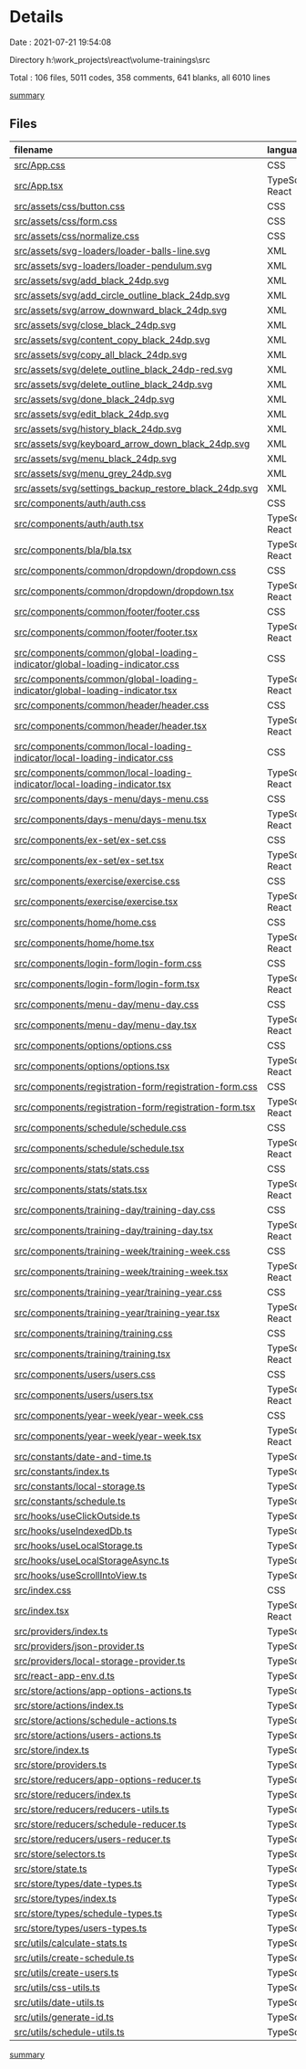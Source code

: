 # Details

Date : 2021-07-21 19:54:08

Directory h:\work\_projects\react\volume-trainings\src

Total : 106 files,  5011 codes, 358 comments, 641 blanks, all 6010 lines

[summary](results.md)

## Files
| filename | language | code | comment | blank | total |
| :--- | :--- | ---: | ---: | ---: | ---: |
| [src/App.css](/src/App.css) | CSS | 12 | 0 | 0 | 12 |
| [src/App.tsx](/src/App.tsx) | TypeScript React | 43 | 4 | 6 | 53 |
| [src/assets/css/button.css](/src/assets/css/button.css) | CSS | 77 | 4 | 5 | 86 |
| [src/assets/css/form.css](/src/assets/css/form.css) | CSS | 126 | 8 | 4 | 138 |
| [src/assets/css/normalize.css](/src/assets/css/normalize.css) | CSS | 3 | 0 | 0 | 3 |
| [src/assets/svg-loaders/loader-balls-line.svg](/src/assets/svg-loaders/loader-balls-line.svg) | XML | 20 | 0 | 1 | 21 |
| [src/assets/svg-loaders/loader-pendulum.svg](/src/assets/svg-loaders/loader-pendulum.svg) | XML | 1 | 0 | 0 | 1 |
| [src/assets/svg/add_black_24dp.svg](/src/assets/svg/add_black_24dp.svg) | XML | 1 | 0 | 0 | 1 |
| [src/assets/svg/add_circle_outline_black_24dp.svg](/src/assets/svg/add_circle_outline_black_24dp.svg) | XML | 1 | 0 | 0 | 1 |
| [src/assets/svg/arrow_downward_black_24dp.svg](/src/assets/svg/arrow_downward_black_24dp.svg) | XML | 1 | 0 | 0 | 1 |
| [src/assets/svg/close_black_24dp.svg](/src/assets/svg/close_black_24dp.svg) | XML | 1 | 0 | 0 | 1 |
| [src/assets/svg/content_copy_black_24dp.svg](/src/assets/svg/content_copy_black_24dp.svg) | XML | 1 | 0 | 0 | 1 |
| [src/assets/svg/copy_all_black_24dp.svg](/src/assets/svg/copy_all_black_24dp.svg) | XML | 1 | 0 | 0 | 1 |
| [src/assets/svg/delete_outline_black_24dp-red.svg](/src/assets/svg/delete_outline_black_24dp-red.svg) | XML | 1 | 0 | 0 | 1 |
| [src/assets/svg/delete_outline_black_24dp.svg](/src/assets/svg/delete_outline_black_24dp.svg) | XML | 1 | 0 | 0 | 1 |
| [src/assets/svg/done_black_24dp.svg](/src/assets/svg/done_black_24dp.svg) | XML | 1 | 0 | 0 | 1 |
| [src/assets/svg/edit_black_24dp.svg](/src/assets/svg/edit_black_24dp.svg) | XML | 1 | 0 | 0 | 1 |
| [src/assets/svg/history_black_24dp.svg](/src/assets/svg/history_black_24dp.svg) | XML | 1 | 0 | 0 | 1 |
| [src/assets/svg/keyboard_arrow_down_black_24dp.svg](/src/assets/svg/keyboard_arrow_down_black_24dp.svg) | XML | 1 | 0 | 0 | 1 |
| [src/assets/svg/menu_black_24dp.svg](/src/assets/svg/menu_black_24dp.svg) | XML | 1 | 0 | 0 | 1 |
| [src/assets/svg/menu_grey_24dp.svg](/src/assets/svg/menu_grey_24dp.svg) | XML | 1 | 0 | 0 | 1 |
| [src/assets/svg/settings_backup_restore_black_24dp.svg](/src/assets/svg/settings_backup_restore_black_24dp.svg) | XML | 1 | 0 | 0 | 1 |
| [src/components/auth/auth.css](/src/components/auth/auth.css) | CSS | 0 | 0 | 1 | 1 |
| [src/components/auth/auth.tsx](/src/components/auth/auth.tsx) | TypeScript React | 32 | 6 | 9 | 47 |
| [src/components/bla/bla.tsx](/src/components/bla/bla.tsx) | TypeScript React | 54 | 6 | 13 | 73 |
| [src/components/common/dropdown/dropdown.css](/src/components/common/dropdown/dropdown.css) | CSS | 103 | 13 | 13 | 129 |
| [src/components/common/dropdown/dropdown.tsx](/src/components/common/dropdown/dropdown.tsx) | TypeScript React | 30 | 6 | 8 | 44 |
| [src/components/common/footer/footer.css](/src/components/common/footer/footer.css) | CSS | 5 | 1 | 0 | 6 |
| [src/components/common/footer/footer.tsx](/src/components/common/footer/footer.tsx) | TypeScript React | 9 | 4 | 5 | 18 |
| [src/components/common/global-loading-indicator/global-loading-indicator.css](/src/components/common/global-loading-indicator/global-loading-indicator.css) | CSS | 20 | 1 | 0 | 21 |
| [src/components/common/global-loading-indicator/global-loading-indicator.tsx](/src/components/common/global-loading-indicator/global-loading-indicator.tsx) | TypeScript React | 26 | 6 | 7 | 39 |
| [src/components/common/header/header.css](/src/components/common/header/header.css) | CSS | 31 | 0 | 1 | 32 |
| [src/components/common/header/header.tsx](/src/components/common/header/header.tsx) | TypeScript React | 59 | 11 | 15 | 85 |
| [src/components/common/local-loading-indicator/local-loading-indicator.css](/src/components/common/local-loading-indicator/local-loading-indicator.css) | CSS | 16 | 0 | 0 | 16 |
| [src/components/common/local-loading-indicator/local-loading-indicator.tsx](/src/components/common/local-loading-indicator/local-loading-indicator.tsx) | TypeScript React | 26 | 7 | 8 | 41 |
| [src/components/days-menu/days-menu.css](/src/components/days-menu/days-menu.css) | CSS | 11 | 0 | 0 | 11 |
| [src/components/days-menu/days-menu.tsx](/src/components/days-menu/days-menu.tsx) | TypeScript React | 22 | 4 | 7 | 33 |
| [src/components/ex-set/ex-set.css](/src/components/ex-set/ex-set.css) | CSS | 73 | 0 | 0 | 73 |
| [src/components/ex-set/ex-set.tsx](/src/components/ex-set/ex-set.tsx) | TypeScript React | 79 | 6 | 17 | 102 |
| [src/components/exercise/exercise.css](/src/components/exercise/exercise.css) | CSS | 97 | 5 | 2 | 104 |
| [src/components/exercise/exercise.tsx](/src/components/exercise/exercise.tsx) | TypeScript React | 169 | 6 | 25 | 200 |
| [src/components/home/home.css](/src/components/home/home.css) | CSS | 6 | 1 | 0 | 7 |
| [src/components/home/home.tsx](/src/components/home/home.tsx) | TypeScript React | 22 | 4 | 10 | 36 |
| [src/components/login-form/login-form.css](/src/components/login-form/login-form.css) | CSS | 18 | 0 | 1 | 19 |
| [src/components/login-form/login-form.tsx](/src/components/login-form/login-form.tsx) | TypeScript React | 38 | 7 | 9 | 54 |
| [src/components/menu-day/menu-day.css](/src/components/menu-day/menu-day.css) | CSS | 144 | 10 | 6 | 160 |
| [src/components/menu-day/menu-day.tsx](/src/components/menu-day/menu-day.tsx) | TypeScript React | 100 | 6 | 17 | 123 |
| [src/components/options/options.css](/src/components/options/options.css) | CSS | 40 | 13 | 3 | 56 |
| [src/components/options/options.tsx](/src/components/options/options.tsx) | TypeScript React | 115 | 7 | 16 | 138 |
| [src/components/registration-form/registration-form.css](/src/components/registration-form/registration-form.css) | CSS | 18 | 0 | 1 | 19 |
| [src/components/registration-form/registration-form.tsx](/src/components/registration-form/registration-form.tsx) | TypeScript React | 236 | 8 | 36 | 280 |
| [src/components/schedule/schedule.css](/src/components/schedule/schedule.css) | CSS | 56 | 0 | 7 | 63 |
| [src/components/schedule/schedule.tsx](/src/components/schedule/schedule.tsx) | TypeScript React | 97 | 6 | 19 | 122 |
| [src/components/stats/stats.css](/src/components/stats/stats.css) | CSS | 166 | 18 | 9 | 193 |
| [src/components/stats/stats.tsx](/src/components/stats/stats.tsx) | TypeScript React | 61 | 4 | 9 | 74 |
| [src/components/training-day/training-day.css](/src/components/training-day/training-day.css) | CSS | 11 | 0 | 0 | 11 |
| [src/components/training-day/training-day.tsx](/src/components/training-day/training-day.tsx) | TypeScript React | 37 | 6 | 9 | 52 |
| [src/components/training-week/training-week.css](/src/components/training-week/training-week.css) | CSS | 134 | 13 | 9 | 156 |
| [src/components/training-week/training-week.tsx](/src/components/training-week/training-week.tsx) | TypeScript React | 131 | 6 | 16 | 153 |
| [src/components/training-year/training-year.css](/src/components/training-year/training-year.css) | CSS | 12 | 0 | 0 | 12 |
| [src/components/training-year/training-year.tsx](/src/components/training-year/training-year.tsx) | TypeScript React | 41 | 6 | 12 | 59 |
| [src/components/training/training.css](/src/components/training/training.css) | CSS | 104 | 1 | 2 | 107 |
| [src/components/training/training.tsx](/src/components/training/training.tsx) | TypeScript React | 107 | 6 | 16 | 129 |
| [src/components/users/users.css](/src/components/users/users.css) | CSS | 0 | 0 | 1 | 1 |
| [src/components/users/users.tsx](/src/components/users/users.tsx) | TypeScript React | 21 | 6 | 11 | 38 |
| [src/components/year-week/year-week.css](/src/components/year-week/year-week.css) | CSS | 236 | 19 | 9 | 264 |
| [src/components/year-week/year-week.tsx](/src/components/year-week/year-week.tsx) | TypeScript React | 148 | 6 | 18 | 172 |
| [src/constants/date-and-time.ts](/src/constants/date-and-time.ts) | TypeScript | 28 | 4 | 5 | 37 |
| [src/constants/index.ts](/src/constants/index.ts) | TypeScript | 3 | 0 | 0 | 3 |
| [src/constants/local-storage.ts](/src/constants/local-storage.ts) | TypeScript | 4 | 2 | 2 | 8 |
| [src/constants/schedule.ts](/src/constants/schedule.ts) | TypeScript | 10 | 0 | 2 | 12 |
| [src/hooks/useClickOutside.ts](/src/hooks/useClickOutside.ts) | TypeScript | 19 | 1 | 4 | 24 |
| [src/hooks/useIndexedDb.ts](/src/hooks/useIndexedDb.ts) | TypeScript | 3 | 0 | 2 | 5 |
| [src/hooks/useLocalStorage.ts](/src/hooks/useLocalStorage.ts) | TypeScript | 34 | 1 | 6 | 41 |
| [src/hooks/useLocalStorageAsync.ts](/src/hooks/useLocalStorageAsync.ts) | TypeScript | 39 | 0 | 6 | 45 |
| [src/hooks/useScrollIntoView.ts](/src/hooks/useScrollIntoView.ts) | TypeScript | 19 | 0 | 4 | 23 |
| [src/index.css](/src/index.css) | CSS | 56 | 6 | 11 | 73 |
| [src/index.tsx](/src/index.tsx) | TypeScript React | 14 | 0 | 1 | 15 |
| [src/providers/index.ts](/src/providers/index.ts) | TypeScript | 7 | 0 | 1 | 8 |
| [src/providers/json-provider.ts](/src/providers/json-provider.ts) | TypeScript | 14 | 1 | 4 | 19 |
| [src/providers/local-storage-provider.ts](/src/providers/local-storage-provider.ts) | TypeScript | 33 | 0 | 5 | 38 |
| [src/react-app-env.d.ts](/src/react-app-env.d.ts) | TypeScript | 0 | 1 | 1 | 2 |
| [src/store/actions/app-options-actions.ts](/src/store/actions/app-options-actions.ts) | TypeScript | 40 | 0 | 6 | 46 |
| [src/store/actions/index.ts](/src/store/actions/index.ts) | TypeScript | 11 | 0 | 3 | 14 |
| [src/store/actions/schedule-actions.ts](/src/store/actions/schedule-actions.ts) | TypeScript | 158 | 24 | 20 | 202 |
| [src/store/actions/users-actions.ts](/src/store/actions/users-actions.ts) | TypeScript | 13 | 0 | 4 | 17 |
| [src/store/index.ts](/src/store/index.ts) | TypeScript | 3 | 4 | 1 | 8 |
| [src/store/providers.ts](/src/store/providers.ts) | TypeScript | 7 | 0 | 2 | 9 |
| [src/store/reducers/app-options-reducer.ts](/src/store/reducers/app-options-reducer.ts) | TypeScript | 75 | 0 | 9 | 84 |
| [src/store/reducers/index.ts](/src/store/reducers/index.ts) | TypeScript | 11 | 0 | 3 | 14 |
| [src/store/reducers/reducers-utils.ts](/src/store/reducers/reducers-utils.ts) | TypeScript | 13 | 0 | 3 | 16 |
| [src/store/reducers/schedule-reducer.ts](/src/store/reducers/schedule-reducer.ts) | TypeScript | 496 | 18 | 22 | 536 |
| [src/store/reducers/users-reducer.ts](/src/store/reducers/users-reducer.ts) | TypeScript | 29 | 0 | 6 | 35 |
| [src/store/selectors.ts](/src/store/selectors.ts) | TypeScript | 43 | 6 | 13 | 62 |
| [src/store/state.ts](/src/store/state.ts) | TypeScript | 16 | 4 | 9 | 29 |
| [src/store/types/date-types.ts](/src/store/types/date-types.ts) | TypeScript | 6 | 0 | 3 | 9 |
| [src/store/types/index.ts](/src/store/types/index.ts) | TypeScript | 3 | 0 | 0 | 3 |
| [src/store/types/schedule-types.ts](/src/store/types/schedule-types.ts) | TypeScript | 64 | 0 | 13 | 77 |
| [src/store/types/users-types.ts](/src/store/types/users-types.ts) | TypeScript | 29 | 0 | 4 | 33 |
| [src/utils/calculate-stats.ts](/src/utils/calculate-stats.ts) | TypeScript | 80 | 2 | 7 | 89 |
| [src/utils/create-schedule.ts](/src/utils/create-schedule.ts) | TypeScript | 104 | 8 | 14 | 126 |
| [src/utils/create-users.ts](/src/utils/create-users.ts) | TypeScript | 14 | 1 | 2 | 17 |
| [src/utils/css-utils.ts](/src/utils/css-utils.ts) | TypeScript | 17 | 0 | 2 | 19 |
| [src/utils/date-utils.ts](/src/utils/date-utils.ts) | TypeScript | 142 | 0 | 27 | 169 |
| [src/utils/generate-id.ts](/src/utils/generate-id.ts) | TypeScript | 34 | 9 | 8 | 51 |
| [src/utils/schedule-utils.ts](/src/utils/schedule-utils.ts) | TypeScript | 62 | 15 | 13 | 90 |

[summary](results.md)